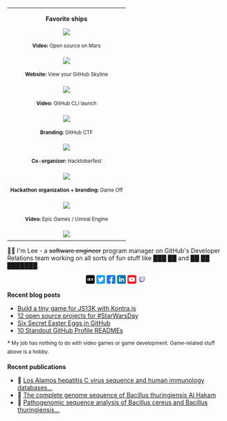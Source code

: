 <table align="right" >
  <tr>
    <td>
    <center>
      <div align="center">
        <p><strong>Favorite ships</strong></p>
        <a href="https://twitter.com/github/status/1384130507898720262"><img width="200" src="https://user-images.githubusercontent.com/121322/131424175-5150da6e-ccc7-4da3-b949-6654eec0b3dc.gif"></a>
        <p><sup><strong>Video:</strong> Open source on Mars</sup></p>
        <a href="https://twitter.com/search?q=skyline.github.com&src=typed_query"><img width="200" src="https://user-images.githubusercontent.com/121322/108665450-d0f52380-7489-11eb-832b-09b614c59f2a.gif"></a>
        <p><sup><strong>Website:</strong> View your GitHub Skyline</sup></p>  
        <a href="https://twitter.com/github/status/1306586113293729795"><img width="200" src="https://user-images.githubusercontent.com/121322/131424875-fc90b70b-7f4a-41b5-aca7-7165fc17ea9a.gif"></a>
        <p><sup><strong>Video:</strong> GitHub CLI launch</sup></p>
        <a href="https://twitter.com/github/status/1374087749234528260"><img width="200" src="https://github.blog/wp-content/uploads/2021/03/capture-the-flag-banner.gif"></a>  
        <p><sup><strong>Branding:</strong> GitHub CTF</sup></p>
        <a href="https://twitter.com/search?q=from%3Agithub%20hacktoberfest&src=typed_query"><img width="200" src="https://user-images.githubusercontent.com/121322/132391362-2cc0620f-93ca-4a05-a48c-948c54950cba.png"></a>  
        <p><sup><strong>Co-organizer:</strong> Hacktoberfest</sup></p>
        <a href="https://twitter.com/github/status/925824052274647040"><img width="200" src="https://user-images.githubusercontent.com/121322/138371085-04698965-729e-4d37-8399-042ae3baff2c.gif"></a>  
        <p><sup><strong>Hackathon organization + branding:</strong> Game Off</sup></p>
        <a href="https://www.youtube.com/watch?v=L8d0G7Duz9A"><img width="200" src="epic-octotales.gif"></a>  
        <p><sup><strong>Video:</strong> Epic Games / Unreal Engine</sup></p>
        <img src="gitris.gif" width="200">
      </div>
    </center>
    </td>
  </tr>
</table>

<p>👋🏻 I'm Lee - a <strike>software engineer</strike> program manager on GitHub's Developer Relations team working on all sorts of fun stuff like ███ ██ and ██ ██ ███████.</p>

<div align="center">
  <a href="https://dev.to/leereilly/"><img src="dev.svg" width="20"></a> <a href="https://twitter.com/leereilly"><img src="twitter.svg" width="20"></a> <a href="https://www.facebook.com/lee337reilly"><img src="facebook.svg" width="20"></a> <a href="https://www.linkedin.com/in/lreilly/"><img src="linkedin.svg" width="20"></a> <a href="https://www.youtube.com/watch?v=dQw4w9WgXcQ"><img src="youtube.svg" width="20"></a> <a href="https://www.twitch.tv/leereilly"><img src="twitch.svg" width="20"></a></div>

<strong>Recent blog posts</strong>

<!-- BLOG-POST-LIST:START -->
- [Build a tiny game for JS13K with Kontra.js](https://dev.to/github/build-a-tiny-game-for-js13k-with-kontra-js-8pb)
- [12 open source projects for #StarWarsDay](https://dev.to/leereilly/may-the-fourth-be-with-you-4hje)
- [Six Secret Easter Eggs in GitHub](https://dev.to/github/six-secret-easter-eggs-in-github-2j17)
- [10 Standout GitHub Profile READMEs](https://dev.to/github/10-standout-github-profile-readmes-h2o)
<!-- BLOG-POST-LIST:END -->
<sup><strong>*</strong> My job has nothing to do with video games or game development. Game-related stuff above is a hobby.</sup>

<strong>Recent publications</strong>

- 🦠 [Los Alamos hepatitis C virus sequence and human immunology databases...](https://pubmed.ncbi.nlm.nih.gov/17626595/)
- 🧬 [The complete genome sequence of Bacillus thuringiensis Al Hakam](https://pubmed.ncbi.nlm.nih.gov/17337577/)
- 🔬 [Pathogenomic sequence analysis of Bacillus cereus and Bacillus thuringiensis...](https://pubmed.ncbi.nlm.nih.gov/16621833/)
